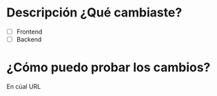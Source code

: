 # Descripción ¿Qué cambiaste?

- [ ] Frontend
- [ ] Backend

# ¿Cómo puedo probar los cambios?
En cúal URL 
